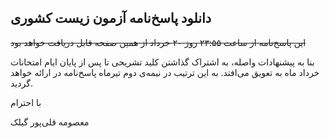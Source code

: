 ## دانلود پاسخ‌نامه آزمون زیست کشوری

~~این پاسخ‌نامه از ساعت ۲۳:۵۵ روز ۲۰ خرداد از همین صفحه قابل دریافت خواهد بود~~

بنا به پیشنهادات واصله، به اشتراک گذاشتن کلید تشریحی تا پس از پایان ایام امتحانات خرداد ماه به تعویق می‌افتد. به این ترتیب در نیمه‌ی دوم تیرماه پاسخ‌نامه در ارائه خواهد گردید. 

با احترام

معصومه قلی‌پور گیلک
